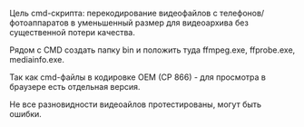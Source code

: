 Цель cmd-скрипта: перекодирование видеофайлов с телефонов/фотоаппаратов
в уменьшенный размер для видеоархива без существенной потери качества.

Рядом с CMD создать папку bin и положить туда ffmpeg.exe, ffprobe.exe, mediainfo.exe.

Так как cmd-файлы в кодировке OEM (CP 866) - для просмотра в браузере есть отдельная версия.

Не все разновидности видеоайлов протестированы, могут быть ошибки.
